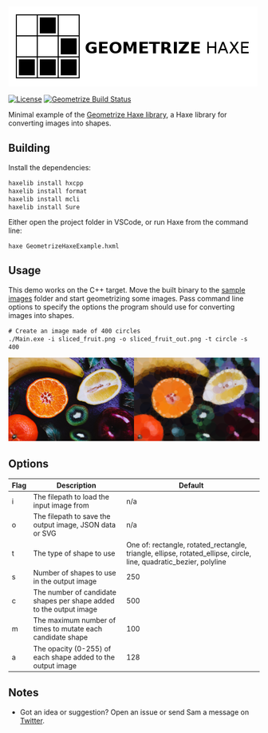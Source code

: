 [![Project logo](https://github.com/Tw1ddle/geometrize-haxe-example/blob/master/screenshots/geometrize_haxe_example_logo.png?raw=true "Geometrize Haxe recreating images as geometric primitives logo")](https://www.geometrize.co.uk/)

[![License](https://img.shields.io/:license-mit-blue.svg?style=flat-square)](https://github.com/Tw1ddle/geometrize-haxe-example/blob/master/LICENSE)
[![Geometrize Build Status](https://ci.appveyor.com/api/projects/status/github/Tw1ddle/geometrize-haxe-example)](https://ci.appveyor.com/project/Tw1ddle/geometrize-haxe-example)

Minimal example of the [Geometrize Haxe library](https://github.com/Tw1ddle/geometrize-haxe/), a Haxe library for converting images into shapes.

## Building

Install the dependencies:

```
haxelib install hxcpp
haxelib install format
haxelib install mcli
haxelib install Sure
```

Either open the project folder in VSCode, or run Haxe from the command line:

```
haxe GeometrizeHaxeExample.hxml
```

## Usage

This demo works on the C++ target. Move the built binary to the [sample images](https://github.com/Tw1ddle/geometrize-haxe-example/tree/master/sample_images) folder and start geometrizing some images. Pass command line options to specify the options the program should use for converting images into shapes.

```
# Create an image made of 400 circles
./Main.exe -i sliced_fruit.png -o sliced_fruit_out.png -t circle -s 400
```

[![Geometrize Fruit Example](https://github.com/Tw1ddle/geometrize-haxe-example/blob/master/screenshots/sliced_fruit.png?raw=true "Geometrize Fruit Example")](https://www.geometrize.co.uk)

## Options

Flag            | Description    | Default    |
--------------- | ---------------| ---------|
i               | The filepath to load the input image from | n/a
o               | The filepath to save the output image, JSON data or SVG | n/a
t               | The type of shape to use | One of: rectangle, rotated_rectangle, triangle, ellipse, rotated_ellipse, circle, line, quadratic_bezier, polyline
s               | Number of shapes to use in the output image | 250
c               | The number of candidate shapes per shape added to the output image | 500
m               | The maximum number of times to mutate each candidate shape | 100
a               | The opacity (0-255) of each shape added to the output image | 128

## Notes
 * Got an idea or suggestion? Open an issue or send Sam a message on [Twitter](https://twitter.com/Sam_Twidale).